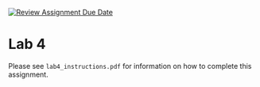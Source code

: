 [![Review Assignment Due Date](https://classroom.github.com/assets/deadline-readme-button-24ddc0f5d75046c5622901739e7c5dd533143b0c8e959d652212380cedb1ea36.svg)](https://classroom.github.com/a/X0p2_Pgz)
# Lab 4

Please see `lab4_instructions.pdf` for information on how to complete this assignment.